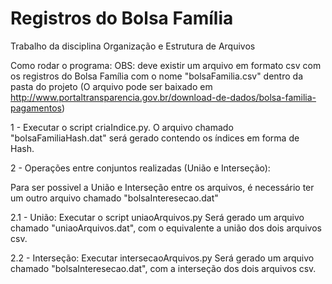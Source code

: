 # Registros do Bolsa Família
Trabalho da disciplina Organização e Estrutura de Arquivos

Como rodar o programa:
OBS: deve existir um arquivo em formato csv com os registros do Bolsa Família com o nome "bolsaFamilia.csv" dentro da pasta do projeto
(O arquivo pode ser baixado em http://www.portaltransparencia.gov.br/download-de-dados/bolsa-familia-pagamentos)

1 - Executar o script criaIndice.py.
O arquivo chamado "bolsaFamiliaHash.dat" será gerado contendo os índices em forma de Hash.

2 - Operações entre conjuntos realizadas (União e Interseção):

Para ser possivel a União e Interseção entre os arquivos, é necessário ter um outro arquivo chamado "bolsaInteresecao.dat"

2.1 - União:
Executar o script uniaoArquivos.py
Será gerado um arquivo chamado "uniaoArquivos.dat", com o equivalente a união dos dois arquivos csv.

2.2 - Interseção:
Executar intersecaoArquivos.py
Será gerado um arquivo chamado "bolsaInteresecao.dat", com a interseção dos dois arquivos csv.
